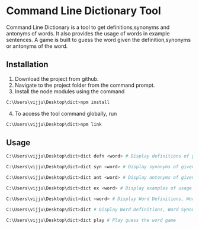 # Command Line Dictionary Tool

Command Line Dictionary is a tool to get definitions,synonyms and antonyms of words. It also provides the usage of words in example sentences. A game is built to guess the word given the definition,synonyms or antonyms of the word.

## Installation

1) Download the project from github. 
2) Navigate to the project folder from the command prompt.
3) Install the node modules using the command
```bash
C:\Users\vijju\Desktop\dict>npm install
```
4) To access the tool command globally, run
```bash
C:\Users\vijju\Desktop\dict>npm link
```
## Usage

```bash
C:\Users\vijju\Desktop\dict>dict defn <word> # Display definitions of given word

C:\Users\vijju\Desktop\dict>dict syn <word> # Display synonyms of given word

C:\Users\vijju\Desktop\dict>dict ant <word> # Display antonyms of given word

C:\Users\vijju\Desktop\dict>dict ex <word> # Display examples of usage of a given word in a sentence 

C:\Users\vijju\Desktop\dict>dict <word> # Display Word Definitions, Word Synonyms, Word Antonyms & Word Examples for a given word

C:\Users\vijju\Desktop\dict>dict # Display Word Definitions, Word Synonyms, Word Antonyms & Word Examples for a random word

C:\Users\vijju\Desktop\dict>dict play # Play guess the word game
```